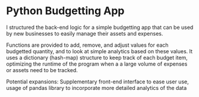 # Python Budgetting App
I structured the back-end logic for a simple budgetting app that can be used by new businesses to easily manage their assets and expenses.

Functions are provided to add, remove, and adjust values for each budgetted quantity, and to look at simple analytics based on these values. It uses a dictionary (hash-map) structure to keep track of each budget item, optimizing the runtime of the program when a a large volume of expenses or assets need to be tracked.

Potential expansions: Supplementary front-end interface to ease user use, usage of pandas library to incorporate more detailed analytics of the data 
